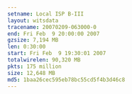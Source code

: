```yaml
---
setname: Local ISP B-III
layout: witsdata
tracename: 20070209-063000-0
end: Fri Feb  9 20:00:00 2007
gzsize: 7,194 MB
len: 0:30:00
start: Fri Feb  9 19:30:01 2007
totalwirelen: 90,320 MB
pkts: 175 million
size: 12,648 MB
md5: 1baa26cec595eb78bc55cd5f4b3d46c8
---
```

